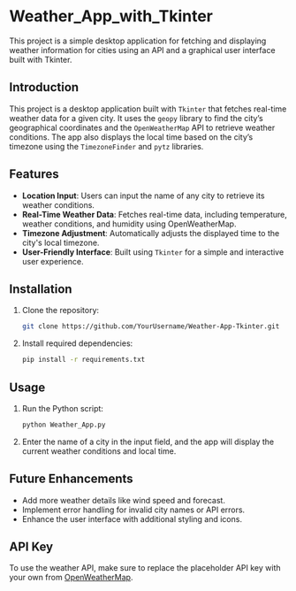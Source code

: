 # Weather_App_with_Tkinter
 This project is a simple desktop application for fetching and displaying weather information for cities using an API and a graphical user interface built with Tkinter.


## Introduction
This project is a desktop application built with `Tkinter` that fetches real-time weather data for a given city. It uses the `geopy` library to find the city’s geographical coordinates and the `OpenWeatherMap` API to retrieve weather conditions. The app also displays the local time based on the city’s timezone using the `TimezoneFinder` and `pytz` libraries.

## Features
- **Location Input**: Users can input the name of any city to retrieve its weather conditions.
- **Real-Time Weather Data**: Fetches real-time data, including temperature, weather conditions, and humidity using OpenWeatherMap.
- **Timezone Adjustment**: Automatically adjusts the displayed time to the city's local timezone.
- **User-Friendly Interface**: Built using `Tkinter` for a simple and interactive user experience.
  
## Installation
1. Clone the repository:
   ```bash
   git clone https://github.com/YourUsername/Weather-App-Tkinter.git
   ```
2. Install required dependencies:
   ```bash
   pip install -r requirements.txt
   ```

## Usage
1. Run the Python script:
   ```bash
   python Weather_App.py
   ```
2. Enter the name of a city in the input field, and the app will display the current weather conditions and local time.

## Future Enhancements
- Add more weather details like wind speed and forecast.
- Implement error handling for invalid city names or API errors.
- Enhance the user interface with additional styling and icons.

## API Key
To use the weather API, make sure to replace the placeholder API key with your own from [OpenWeatherMap](https://openweathermap.org/).


